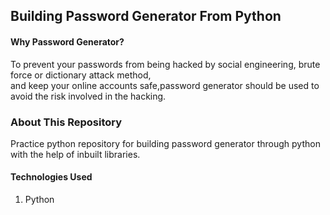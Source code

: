 ## Building Password Generator From Python

#### Why Password Generator?
To prevent your passwords from being hacked by social engineering, brute force or dictionary attack method,<br>
and keep your online accounts safe,password generator should be used to avoid the risk involved in the hacking.<br>

### About This Repository
Practice python repository for building password generator through python with the help of inbuilt libraries.<br>

#### Technologies Used
1. Python
